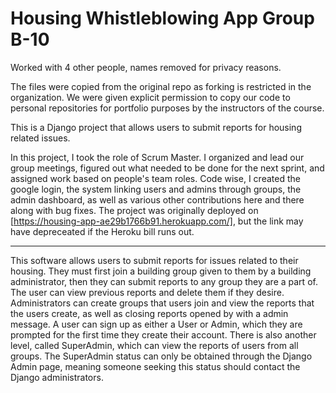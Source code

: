# Housing Whistleblowing App Group B-10

Worked with 4 other people, names removed for privacy reasons.

The files were copied from the original repo as forking is restricted in the organization. We were given explicit permission to copy our code
to personal repositories for portfolio purposes by the instructors of the course.

This is a Django project that allows users to submit reports for housing related issues.

In this project, I took the role of Scrum Master. I organized and lead our group meetings, figured out what needed to be done for the next sprint,
and assigned work based on people's team roles. Code wise, I created the google login, the system linking users and admins through groups, the admin dashboard,
as well as various other contributions here and there along with bug fixes. The project was originally deployed on [https://housing-app-ae29b1766b91.herokuapp.com/], but
the link may have depreceated if the Heroku bill runs out.

-----

This software allows users to submit reports for issues related to their housing.
They must first join a building group given to them by a building administrator, then they can submit reports to any group they are a part of.
The user can view previous reports and delete them if they desire. 
Administrators can create groups that users join and view the reports that the users create, as well as closing reports opened by  with a admin message.
A user can sign up as either a User or Admin, which they are prompted for the first time they create their account.
There is also another level, called SuperAdmin, which can view the reports of users from all groups.
The SuperAdmin status can only be obtained through the Django Admin page, meaning someone seeking this status should contact the Django administrators.


